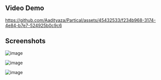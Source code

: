 
## Video Demo

https://github.com/Aadityaza/Partical/assets/45432533/f234b968-3174-4e84-b7e7-524925b0c9c6

## Screenshots

![image](https://github.com/Aadityaza/Partical/assets/45432533/4fcd5892-f91a-4681-a89f-3e2f4079f545)

![image](https://github.com/Aadityaza/Partical/assets/45432533/fec84041-67bd-4a2a-ae7e-9904e5bf633f)

![image](https://github.com/Aadityaza/Partical/assets/45432533/30df4c74-5e0b-4383-92e5-19040d805d4e)



